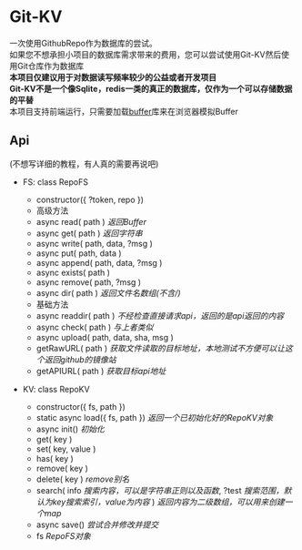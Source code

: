 # Git-KV
一次使用GithubRepo作为数据库的尝试。  
如果您不想承担小项目的数据库需求带来的费用，您可以尝试使用Git-KV然后使用Git仓库作为数据库  
**本项目仅建议用于对数据读写频率较少的公益或者开发项目**  
**Git-KV不是一个像Sqlite，redis一类的真正的数据库，仅作为一个可以存储数据的平替**  
本项目支持前端运行，只需要加载[buffer](https://www.npmjs.com/package/buffer)库来在浏览器模拟Buffer  

## Api
(不想写详细的教程，有人真的需要再说吧)  
- FS: class RepoFS
  - constructor({ ?token, repo })
  - 高级方法
  - async read( path ) *返回Buffer*
  - async get( path ) *返回字符串*
  - async write( path, data, ?msg )
  - async put( path, data )
  - async append( path, data, ?msg )
  - async exists( path )
  - async remove( path, ?msg )
  - async dir( path ) *返回文件名数组(不含/)*
  - 基础方法
  - async readdir( path ) *不经检查直接请求api，返回的是api返回的内容*
  - async check( path ) *与上者类似*
  - async upload( path, data, sha, msg )
  - getRawURL( path ) *获取文件读取的目标地址，本地测试不方便可以让这个返回github的镜像站*
  - getAPIURL( path ) *获取目标api地址*

- KV: class RepoKV
  - constructor({ fs, path })
  - static async load({ fs, path }) *返回一个已初始化好的RepoKV对象*
  - async init() *初始化*
  - get( key )
  - set( key, value )
  - has( key )
  - remove( key )
  - delete( key ) *remove别名*
  - search( info *搜索内容，可以是字符串正则以及函数*, ?test *搜索范围，默认为key搜索索引，value为内容* ) *返回内容为二级数组，可以用来创建一个map*
  - async save() *尝试合并修改并提交*
  - fs *RepoFS对象*